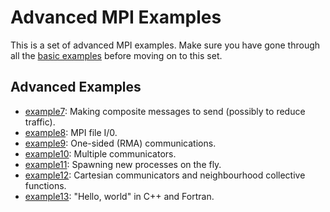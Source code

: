 Advanced MPI Examples
=====================

This is a set of advanced MPI examples.
Make sure you have gone through all the [basic examples](../) before moving on to this set.

Advanced Examples
-----------------

- [example7](example7/):   Making composite messages to send (possibly to reduce traffic).
- [example8](example8/):   MPI file I/0.
- [example9](example9/):   One-sided (RMA) communications.
- [example10](example10/): Multiple communicators.
- [example11](example11/): Spawning new processes on the fly.
- [example12](example12/): Cartesian communicators and neighbourhood collective functions.
- [example13](example13/): "Hello, world" in C++ and Fortran.

